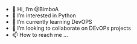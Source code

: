 - 👋 Hi, I’m @BimboA
- 👀 I’m interested in Python
- 🌱 I’m currently learning DevOPS
- 💞️ I’m looking to collaborate on DEvOPs projects
- 📫 How to reach me ...

<!---
BimboA/BimboA is a ✨ special ✨ repository because its `README.md` (this file) appears on your GitHub profile.
You can click the Preview link to take a look at your changes.
--->
